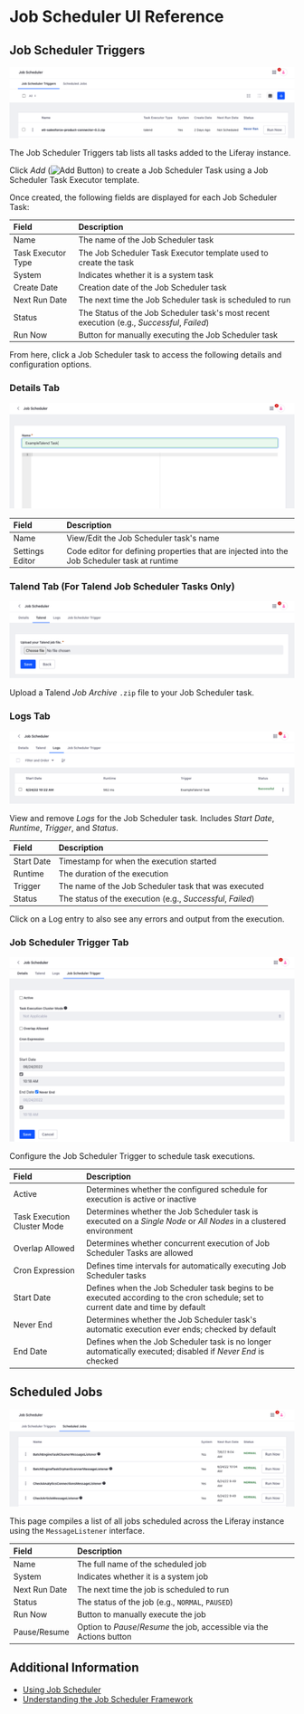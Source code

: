 # Job Scheduler UI Reference

## Job Scheduler Triggers

![View, create, and manage Job Scheduler Tasks.](./dispatch-ui-reference/images/01.png)

The Job Scheduler Triggers tab lists all tasks added to the Liferay instance.

Click *Add* (![Add Button](../../../images/icon-add.png)) to create a Job Scheduler Task using a Job Scheduler Task Executor template.

Once created, the following fields are displayed for each Job Scheduler Task:

| Field | Description |
| :--- | :--- |
| Name | The name of the Job Scheduler task |
| Task Executor Type | The Job Scheduler Task Executor template used to create the task |
| System | Indicates whether it is a system task |
| Create Date | Creation date of the Job Scheduler task |
| Next Run Date | The next time the Job Scheduler task is scheduled to run |
| Status | The Status of the Job Scheduler task's most recent execution (e.g., *Successful*, *Failed*) |
| Run Now | Button for manually executing the Job Scheduler task |

From here, click a Job Scheduler task to access the following details and configuration options.

### Details Tab

![View and edit general details for Job Scheduler tasks](./dispatch-ui-reference/images/02.png)

| Field | Description |
| :--- | :--- |
| Name | View/Edit the Job Scheduler task's name |
| Settings Editor | Code editor for defining properties that are injected into the Job Scheduler task at runtime |

### Talend Tab (For Talend Job Scheduler Tasks Only)

![Upload Talend Job Archive files.](./dispatch-ui-reference/images/03.png)

Upload a Talend *Job Archive* `.zip` file to your Job Scheduler task.

### Logs Tab

![View and remove Logs for the selected Job Scheduler task.](./dispatch-ui-reference/images/04.png)

View and remove *Logs* for the Job Scheduler task.
Includes *Start Date*, *Runtime*, *Trigger*, and *Status*.

| Field | Description |
| :--- | :--- |
| Start Date | Timestamp for when the execution started |
| Runtime | The duration of the execution |
| Trigger | The name of the Job Scheduler task that was executed |
| Status | The status of the execution (e.g., *Successful*, *Failed*) |

Click on a Log entry to also see any errors and output from the execution.

### Job Scheduler Trigger Tab

![Configure the Job Scheduler Trigger to schedule task executions.](./dispatch-ui-reference/images/05.png)

Configure the Job Scheduler Trigger to schedule task executions.

| Field | Description |
| :--- | :--- |
| Active | Determines whether the configured schedule for execution is active or inactive |
| Task Execution Cluster Mode | Determines whether the Job Scheduler task is executed on a *Single Node* or *All Nodes* in a clustered environment |
| Overlap Allowed | Determines whether concurrent execution of Job Scheduler Tasks are allowed |
| Cron Expression | Defines time intervals for automatically executing Job Scheduler tasks |
| Start Date | Defines when the Job Scheduler task begins to be executed according to the cron schedule; set to current date and time by default |
| Never End | Determines whether the Job Scheduler task's automatic execution ever ends; checked by default |
| End Date | Defines when the Job Scheduler task is no longer automatically executed; disabled if *Never End* is checked |

## Scheduled Jobs

![View all jobs scheduled using the MessageListener interface.](./dispatch-ui-reference/images/06.png)

This page compiles a list of all jobs scheduled across the Liferay instance using the `MessageListener` interface.

| Field | Description |
| :--- | :--- |
| Name | The full name of the scheduled job |
| System | Indicates whether it is a system job |
| Next Run Date | The next time the job is scheduled to run |
| Status | The status of the job (e.g., `NORMAL`, `PAUSED`) |
| Run Now | Button to manually execute the job |
| Pause/Resume | Option to *Pause*/*Resume* the job, accessible via the Actions button |

## Additional Information

* [Using Job Scheduler](./using-dispatch.md)
* [Understanding the Job Scheduler Framework](./understanding-the-dispatch-framework.md)
